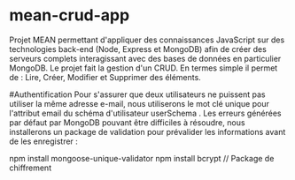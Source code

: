 # mean-crud-app
Projet MEAN permettant d'appliquer des connaissances JavaScript sur des technologies back-end (Node, Express et MongoDB) afin de créer des serveurs complets interagissant avec des bases de données en particulier MongoDB. Le projet fait la gestion d'un CRUD.
En termes simple il permet de :
Lire, Créer, Modifier et Supprimer des éléments.


#Authentification
Pour s'assurer que deux utilisateurs ne puissent pas utiliser la même adresse e-mail, nous utiliserons le mot clé unique pour l'attribut email du schéma d'utilisateur userSchema . Les erreurs générées par défaut par MongoDB pouvant être difficiles à résoudre, nous installerons un package de validation pour prévalider les informations avant de les enregistrer :

npm install mongoose-unique-validator
npm install bcrypt // Package de chiffrement
